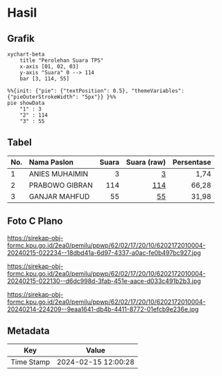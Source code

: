 # Hasil

## Grafik

```mermaid
xychart-beta
    title "Perolehan Suara TPS"
    x-axis [01, 02, 03]
    y-axis "Suara" 0 --> 114
    bar [3, 114, 55]
```

```mermaid
%%{init: {"pie": {"textPosition": 0.5}, "themeVariables": {"pieOuterStrokeWidth": "5px"}} }%%
pie showData
    "1" : 3
    "2" : 114
    "3" : 55
```

## Tabel

| No. | Nama Paslon    | Suara | Suara (raw) | Persentase |
|:--- |:-------------- | -----:| -----------:| ----------:|
| 1   | ANIES MUHAIMIN | 3     | [3][p-1]    | 1,74       |
| 2   | PRABOWO GIBRAN | 114   | [114][p-2]  | 66,28      |
| 3   | GANJAR MAHFUD  | 55    | [55][p-3]   | 31,98      |


[p-1]: https://github.com/gigit-pemilu/pemilu-2024-62-kalimantan-tengah/blob/main/pilpres/hitung-suara/sub/62-kalimantan-tengah/sub/02-kotawaringin-timur/sub/17-telaga-antang/sub/2010-batu-agung/sub/004-tps/sub/paslon-1.txt
[p-2]: https://github.com/gigit-pemilu/pemilu-2024-62-kalimantan-tengah/blob/main/pilpres/hitung-suara/sub/62-kalimantan-tengah/sub/02-kotawaringin-timur/sub/17-telaga-antang/sub/2010-batu-agung/sub/004-tps/sub/paslon-2.txt
[p-3]: https://github.com/gigit-pemilu/pemilu-2024-62-kalimantan-tengah/blob/main/pilpres/hitung-suara/sub/62-kalimantan-tengah/sub/02-kotawaringin-timur/sub/17-telaga-antang/sub/2010-batu-agung/sub/004-tps/sub/paslon-3.txt

## Foto C Plano

https://sirekap-obj-formc.kpu.go.id/2ea0/pemilu/ppwp/62/02/17/20/10/6202172010004-20240215-022234--18dbd41a-6d97-4337-a0ac-fe0b497bc927.jpg

https://sirekap-obj-formc.kpu.go.id/2ea0/pemilu/ppwp/62/02/17/20/10/6202172010004-20240215-022130--d6dc998d-3fab-451e-aace-d033c491b2b3.jpg

https://sirekap-obj-formc.kpu.go.id/2ea0/pemilu/ppwp/62/02/17/20/10/6202172010004-20240214-224209--9eaa1641-db4b-4411-8772-01efcb9e236e.jpg


## Metadata

| Key        | Value               |
| ---------- | ------------------- |
| Time Stamp | 2024-02-15 12:00:28 |



